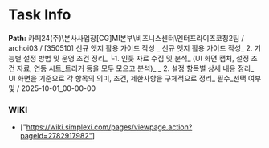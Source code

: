 # Task Info

**Path:** 카페24(주)\본사사업장\[CG]MI본부\비즈니스센터\엔터프라이즈코칭2팀 / archoi03 / [350510] 신규 엣지 활용 가이드 작성 _ 신규 엣지 활용 가이드 작성_ 2. 기능별 설정 방법 및 운영 조건 정리_ └1. 인풋 자료 수집 및 분석_ (UI 화면 캡처, 설정 조건 자료, 연동 시트_트리거 등을 모두 모으고 분석)_ _ 2. 설정 항목별 상세 내용 정리_ UI 화면을 기준으로 각 항목의 의미, 조건, 제한사항을 구체적으로 정리_ 필수_선택 여부 및  / 2025-10-01_00-00-00

### WIKI
- ["https://wiki.simplexi.com/pages/viewpage.action?pageId=2782917982"]


